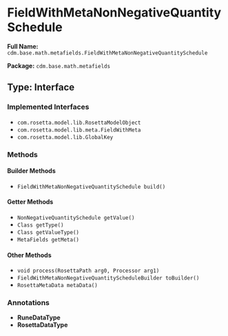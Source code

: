 # FieldWithMetaNonNegativeQuantitySchedule

**Full Name:** `cdm.base.math.metafields.FieldWithMetaNonNegativeQuantitySchedule`

**Package:** `cdm.base.math.metafields`

## Type: Interface

### Implemented Interfaces

- `com.rosetta.model.lib.RosettaModelObject`
- `com.rosetta.model.lib.meta.FieldWithMeta`
- `com.rosetta.model.lib.GlobalKey`

### Methods

#### Builder Methods

- `FieldWithMetaNonNegativeQuantitySchedule build()`

#### Getter Methods

- `NonNegativeQuantitySchedule getValue()`
- `Class getType()`
- `Class getValueType()`
- `MetaFields getMeta()`

#### Other Methods

- `void process(RosettaPath arg0, Processor arg1)`
- `FieldWithMetaNonNegativeQuantityScheduleBuilder toBuilder()`
- `RosettaMetaData metaData()`

### Annotations

- **RuneDataType**
- **RosettaDataType**

